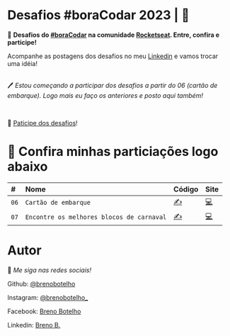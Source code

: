 # Desafios #boraCodar 2023 | 👾

📌 **Desafios do [#boraCodar](https://www.rocketseat.com.br/boracodar) na comunidade [Rocketseat](https://www.rocketseat.com.br). Entre, confira e participe!**


Acompanhe as postagens dos desafios no meu [Linkedin](https://br.linkedin.com/in/breno-botelho?trk=public_profile_browsemap) e vamos trocar uma idéia!  
<br>

🖊 _Estou começando a participar dos desafios a partir do 06 (cartão de embarque). Logo mais eu faço os anteriores e posto aqui também!_

<br>

🎯 [Paticipe dos desafios](https://boracodar.dev/)!



# 💎 Confira minhas particiações logo abaixo 

|   #  |    Nome        | Código  | Site   |
| :--- | :------------- | :------ | :------|
| `06` | `Cartão de embarque` |  [✍](https://github.com/brenobotelho/boracodar/tree/main/desafio6) |[💻](https://brenobotelho.github.io/boracodar/desafio6/) |
| `07` | `Encontre os melhores blocos de carnaval` |  [✍](https://github.com/brenobotelho/boracodar/tree/main/desafio7) |[💻](https://brenobotelho.github.io/boracodar/desafio7/) |



# Autor

👾 _Me siga nas redes sociais!_

Github: [@brenobotelho](https://github.com/brenobotelho)

Instagram: [@brenobotelho_](https://instagram.com/@brenobotelho_)

Facebook: [Breno Botelho](https://facebook.com/BrenooBotelho)

Linkedin: [Breno B.](https://br.linkedin.com/in/breno-botelho?trk=public_profile_browsemap)
